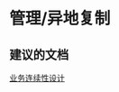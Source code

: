 <properties
    pageTitle="管理/异地复制"
    description="管理/异地复制"
    service="microsoft.sql"
    resource="servers"
    authors="aashu"
    displayOrder=""
    selfHelpType="generic"
    supportTopicIds="32302681"
    resourceTags=""
    productPesIds="13491"
    cloudEnvironments="public"
/>


# 管理/异地复制

## **建议的文档**
[业务连续性设计](https://azure.microsoft.com/documentation/articles/sql-database-business-continuity-design/)



<!--HONumber=Jul16_HO4-->


